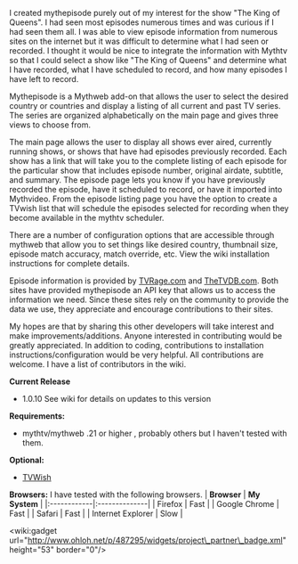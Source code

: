 I created mythepisode purely out of my interest for the show "The King of Queens".  I had seen most episodes numerous times and was curious if I had seen them all.  I was able to view episode information from numerous sites on the internet but it was difficult to determine what I had seen or recorded.  I thought it would be nice to integrate the information with Mythtv so that I could select a show like "The King of Queens" and determine what I have recorded, what I have scheduled to record, and how many episodes I have left to record.

Mythepisode is a Mythweb add-on that allows the user to select the desired country or countries and display a listing of all current and past TV series. The series are organized alphabetically on the main page and gives three views to choose from.

The main page allows the user to display all shows ever aired, currently running shows, or shows that have had episodes previously recorded. Each show has a link that will take you to the complete listing of each episode for the particular show that includes episode number, original airdate, subtitle, and summary.  The episode page lets you know if you have previously recorded the episode, have it scheduled to record, or have it imported into Mythvideo.  From the episode listing page you have the option to create a TVwish list that will schedule the episodes selected for recording when they become available in the mythtv scheduler.

There are a number of configuration options that are accessible through mythweb that allow you to set things like desired country, thumbnail size, episode match accuracy, match override, etc.  View the wiki installation instructions for complete details.

Episode information is provided by [TVRage.com](http://www.tvrage.com) and [TheTVDB.com](http://www.TheTVDB.com).  Both sites have provided mythepisode an API key that allows us to access the information we need.  Since these sites rely on the community to provide the data we use, they appreciate and encourage contributions to their sites.

My hopes are that by sharing this other developers will take interest and make improvements/additions.  Anyone interested in contributing would be greatly appreciated.  In addition to coding, contributions to installation instructions/configuration would be very helpful.  All contributions are welcome.  I have a list of contributors in the wiki.

**Current Release**
- 1.0.10
See wiki for details on updates to this version

**Requirements:**
- mythtv/mythweb .21 or higher , probably others but I haven't tested with them.

**Optional:**
- [TVWish](http://www.templetons.com/brad/myth/tvwish.html)

**Browsers:**
I have tested with the following browsers.
| **Browser** | **My System** |
|:------------|:--------------|
| Firefox | Fast |
| Google Chrome | Fast |
| Safari | Fast |
| Internet Explorer | Slow |

&lt;wiki:gadget url="http://www.ohloh.net/p/487295/widgets/project\_partner\_badge.xml" height="53" border="0"/&gt;